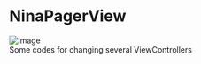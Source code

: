 # NinaPagerView
![image](https://github.com/RamWire/NinaPagerView/blob/master/DemoGifs.gif)   
Some codes for changing several ViewControllers 
